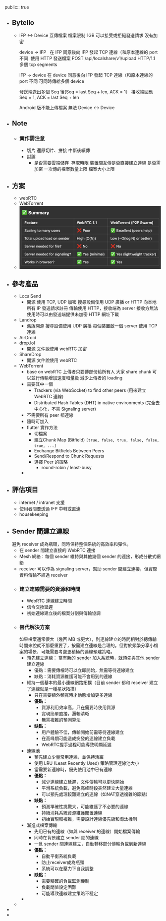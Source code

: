 public:: true

- ## Bytello
	- IFP <-> Device 互傳檔案
	  檔案限制 1GB
	  可以接受或拒絕發送請求
	  沒有加密
	  
	  device -> IFP  	在 IFP 同意後向 IFP 發起 TCP 連線（和原本連線的 port 不同 	使用 HTTP 發送檔案 POST /api/localshare/v1/upload HTTP/1.1  	多個 tcp segments
	  
	  IFP -> device
	  	在 device 同意後向 IFP 發起 TCP 連線（和原本連線的 port 不同
	  	可同時傳給多個 device
	  
	  發送端送出多個 Seq 後(Seq = last Seq + len, ACK = 1）
	  接收端回應 Seq = 1, ACK = last Seq + len
	  
	  Android 版不能上傳檔案
	  無法 Device <-> Device
- ## Note
	- ### 實作需注意
		- 切片
		  還原切片、拼接
		  中斷後續傳
		- 討論
			- 是否需要雲端儲存 	存取時限
			  裝置間互傳是否直接建立連線
			  是否需加密
			  一次傳的檔案數量上限
			  檔案大小上限
- ## 方案
	- webRTC
	- WebTorrent
	- ![image.png](../assets/image_1743577154099_0.png)
- ## 參考產品
	- LocalSend
		- 開源
		  使用 TCP, UDP
		  加密
		  搜尋設備使用 UDP 廣播 or HTTP 向本地所有 IP 發送請求註冊
		  傳輸使用 HTTP，接收端為 server
		  接收方無法使用時可以由發送端提供未加密 HTTP 網址下載
	- Landrop
		- 舊版開源
		  搜尋設備使用 UDP 廣播
		  每個裝置啟一個 server 使用 TCP 連線
	- AirDroid
	- drop.lol
		- 開源
		  文件說使用 webRTC
		  加密
	- ShareDrop
		- 開源
		  文件說使用 webRTC
	- WebTorrent
		- base on webRTC
		  上傳者只要傳部份給所有人
		  大家 share chunk
		  可以並行傳輸增加速度和量級
		  減少上傳者的 loading
		- 需要其中一個
			- Trackers (via WebSocket) to find other peers (用來建立 WebRTC 連線)
			- Distributed Hash Tables (DHT) in native environments (完全去中心化，不需 Signaling server)
		- 不需要所有 peer 都連線
		- 隨時可加入
		- flutter 實作方法
			- 切檔案
			- 建立Chunk Map (Bitfield)
			  `[true, false, true, false, false, true, ...]`
			- Exchange Bitfields Between Peers
			- Send/Respond to Chunk Requests
			- 選擇 Peer 的策略
				- round-robin / least-busy
		-
- ## 評估項目
	- internet / intranet 支援
	- 使用者間要透過 IFP 中轉或直連
	- housekeeping
- ## Sender 間建立連線
  避免 receiver 成為瓶頸，同時保持整個系統的高效率和彈性。
	- 在 sender 間建立直接的 WebRTC 連接
	- Mesh 網絡：每個 sender 維持與其他幾個 sender 的連接，形成分散式網絡
	- receiver 可以作為 signaling server，幫助 sender 間建立連接，但實際資料傳輸不經過 receiver
	- ### 建立連線需要的資源和時間
		- WebRTC 連線建立時間
		- 信令交換延遲
		- 初始連線建立後的檔案分割與傳輸協調
	- ### 替代解決方案
	  如果檔案通常很大（幾百 MB 或更大），則連線建立的時間相對於總傳輸時間來說就不那麼重要了，按需建立連線是合理的。但對於頻繁分享小檔案的場景，可能需要考慮更積極的連線預建策略。
		- 預先建立連線：
		  當有新的 sender 加入系統時，就預先與其他 sender 建立連線
			- 優點：需要傳檔時可以立即開始，無需等待連線建立
			- 缺點：消耗資源維護可能不會用到的連線
		- 維持一個基本的最小連線網路拓撲（目前 sender 都和 receiver 建立了連線就是一種星狀拓撲）
			- 只在需要額外頻寬時才動態增加更多連線
			- **優點：**
				- 資源利用效率高，只在需要時使用資源
				- 實現簡單直接，邏輯清晰
				- 無需複雜的預測算法
			- **缺點：**
				- 用戶體驗不佳，傳輸開始前需等待連線建立
				- 在高峰期可能造成突發的連線建立負載
				- WebRTC握手過程可能導致明顯延遲
		- 連線池
			- 預先建立少量常用連線，並保持活躍
			- 使用 LRU (Least Recently Used) 策略管理連線池大小
			- 當需要新連線時，優先使用池中已有連線
			- **優點：**
				- 減少連線建立延遲，文件傳輸可以更快開始
				- 平滑系統負載，避免高峰時段突然建立大量連線
				- 可以預先處理較難建立的連線（如NAT穿透複雜的節點）
			- **缺點：**
				- 預測準確性挑戰大，可能維護了不必要的連線
				- 持續消耗系統資源維護閒置連線
				- 初始實現較複雜，需要設計連線優先級和淘汰機制
		- 漸進式檔案傳輸
			- 先用已有的連線（如與 receiver 的連線）開始檔案傳輸
			- 同時在背景建立 sender 間的連線
			- 一旦 sender 間連線建立，自動轉移部分傳輸負載到新連線
			- **優點：**
				- 自動平衡系統負載
				- 防止receiver成為瓶頸
				- 系統可以在壓力下自我調整
			- **缺點：**
				- 需要精確的負載監測機制
				- 負載閾值設定困難
				- 可能導致連線建立策略不穩定
		-
	-
-
-